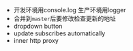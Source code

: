 - 开发环境用console.log 生产环境用logger
- 合并到`master`后要修改检查更新的地址
- dropdown button
- update subscribes automatically
- inner http proxy
<!-- - 如何优雅地解决开发时lib包可正常执行，但是打包后lib包无法从asar包中执行复制的问题 -->
